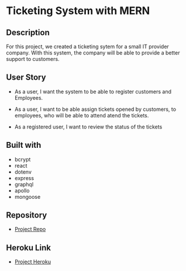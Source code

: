 # Ticketing System with MERN

## Description 
For this project, we created a ticketing sytem for a small IT provider company. With this system, the company will be able to provide a better support to customers.

## User Story

* As a user, I want the system to be able to register customers and Employees. 

* As a user, I want to be able assign tickets opened by customers, to employees, who will be able to attend atend the tickets.

* As a registered user, I want to review the status of the tickets

## Built with

* bcrypt
* react
* dotenv
* express
* graphql
* apollo
* mongoose

## Repository

- [Project Repo](https://github.com/jhernandez50/Ticketsystem.git)

## Heroku Link

- [Project Heroku](https://protected-meadow-27063.herokuapp.com/)


